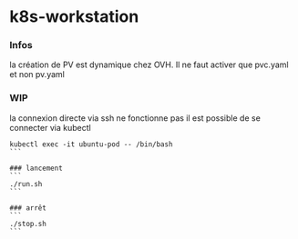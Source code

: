 # k8s-workstation

### Infos 
la création de PV est dynamique chez OVH. Il ne faut activer que pvc.yaml et non pv.yaml

### WIP
la connexion directe via ssh ne fonctionne pas
il est possible de se connecter via kubectl
````
kubectl exec -it ubuntu-pod -- /bin/bash 
```

### lancement
```
./run.sh 
```

### arrêt
```
./stop.sh 
```
